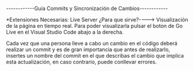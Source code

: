 ------------Guía Commits y Sincronización de Cambios------------


 *Extensiones Necesarias: Live Server 
 ¿Para que sirve?----> Visualización de la página en tiempo real. Para poder visualizarla pulsar el boton de Go Live en el Visual Studio Code  abajo a la derecha.


Cada vez que una persona lleve a cabo un cambio en el código deberá realizar un commit y es de gran importancia que antes de realizarlo, insertes un nombre del commit en el que describas el cambio que implica esta actualización, en caso contrario, puede conllevar errores.
